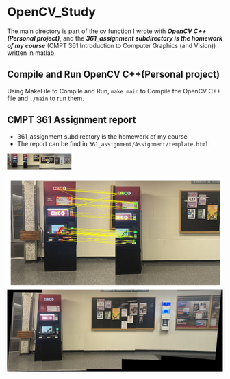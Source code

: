 # OpenCV_Study
The main directory is part of the cv function I wrote with ___OpenCV C++(Personal project)___, 
and the ___361_assignment subdirectory is the homework of my course___ (CMPT 361 Introduction to Computer Graphics (and Vision)) written in matlab.

## Compile and Run OpenCV C++(Personal project)
Using MakeFile to Compile and Run, `make main` to Compile the OpenCV C++ file and `./main` to run them.

## CMPT 361 Assignment report
* 361_assignment subdirectory is the homework of my course
* The report can be find in `361_assignment/Assignment/template.html`

<img src="./361_Assignment/Assignment 2/ResultPicture/S2-im1.png" alt="S2-im1" style="zoom:5%;" /><img src="./361_Assignment/Assignment 2/ResultPicture/S2-im2.png" alt="S2-im2" style="zoom:5%;" /><img src="./361_Assignment/Assignment 2/ResultPicture/S2-im3.png" alt="S2-im3" style="zoom:5%;" /><img src="./361_Assignment/Assignment 2/ResultPicture/S2-im4.png" alt="S2-im4" style="zoom:5%;" />

<img src="./361_Assignment/Assignment 2/ResultPicture/S2-fastRMatch.png" alt="S2-fastRMatch" style="zoom:50%;" />

<img src="./361_Assignment/Assignment 2/ResultPicture/S2-panorama.png" alt="S2-panorama" style="zoom:80%;" />

